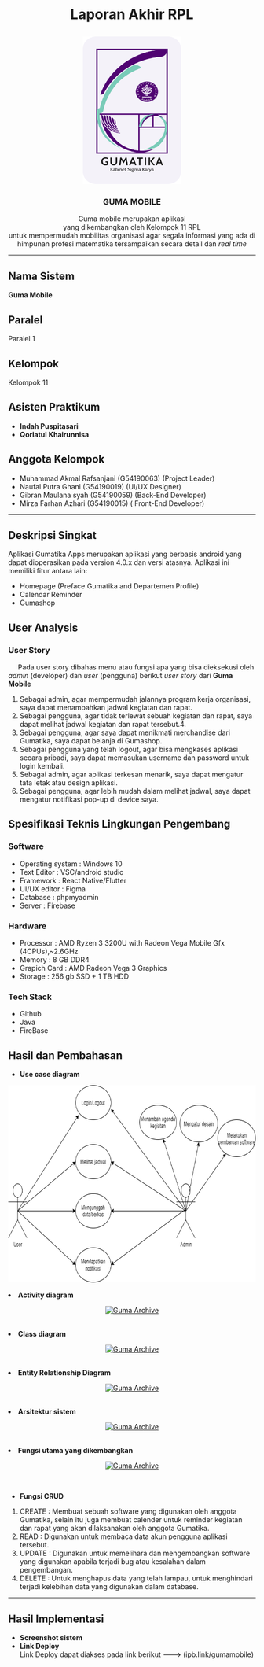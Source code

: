 # <p align ="center">Laporan Akhir RPL </p>
<p align="center">
  <a href="">
    <img src="https://github.com/MIRZAIPB56/RPL-Team-11/blob/main/media/Group%2069.png" alt="Guma Archive" width=200 height=300>
  </a>

  <h3 align="center">GUMA MOBILE</h3>

  <p align="center">
    Guma mobile merupakan aplikasi </br>
    yang dikembangkan oleh Kelompok 11 RPL
    </br> untuk mempermudah mobilitas organisasi agar segala informasi yang ada di himpunan profesi matematika  tersampaikan secara detail dan <i>real time </i>
    <br>
  </p>
</p>

***

## Nama Sistem
**Guma Mobile**

## Paralel
Paralel 1

## Kelompok
Kelompok 11

## Asisten Praktikum
* **Indah Puspitasari**
* **Qoriatul Khairunnisa**

## Anggota Kelompok
* Muhammad Akmal Rafsanjani (G54190063) (Project Leader)<br/>
* Naufal Putra Ghani (G54190019) (UI/UX Designer)<br/>
* Gibran Maulana syah (G54190059) (Back-End Developer)<br/>
* Mirza Farhan Azhari (G54190015) ( Front-End Developer)<br/>

***

## Deskripsi Singkat
Aplikasi Gumatika Apps merupakan aplikasi yang berbasis android  yang dapat dioperasikan pada version 4.0.x dan versi atasnya. Aplikasi ini memiliki fitur antara lain:
* Homepage (Preface Gumatika and Departemen Profile)
* Calendar Reminder
* Gumashop
## User Analysis
### User Story
  &nbsp;&nbsp;&nbsp;&nbsp; Pada user story dibahas menu atau fungsi apa yang bisa dieksekusi oleh _admin_ (developer) dan _user_ (pengguna) berikut _user story_ dari **Guma Mobile**<br/>
1. Sebagai admin, agar mempermudah jalannya program kerja organisasi, saya dapat menambahkan jadwal kegiatan dan rapat.
2. Sebagai pengguna, agar tidak terlewat sebuah kegiatan dan rapat, saya dapat melihat jadwal kegiatan dan rapat tersebut.4. 
3. Sebagai pengguna, agar saya dapat menikmati merchandise dari Gumatika, saya dapat belanja di Gumashop.
4. Sebagai pengguna yang telah logout, agar bisa mengkases aplikasi secara pribadi, saya dapat memasukan username dan password untuk login kembali.
5. Sebagai admin, agar aplikasi terkesan menarik, saya dapat mengatur tata letak atau design aplikasi.
6. Sebagai pengguna, agar lebih mudah dalam melihat jadwal, saya dapat mengatur notifikasi pop-up di device saya.

## Spesifikasi Teknis Lingkungan Pengembang
### Software
* Operating system : Windows 10
* Text Editor  : VSC/android studio
* Framework : React Native/Flutter
* UI/UX editor : Figma
* Database   : phpmyadmin
* Server        : Firebase
### Hardware
* Processor   : AMD Ryzen 3 3200U with Radeon Vega Mobile Gfx (4CPUs),~2.6GHz
* Memory       : 8 GB DDR4
* Grapich Card  : AMD Radeon Vega 3 Graphics
* Storage    : 256 gb SSD + 1 TB HDD
### Tech Stack
* Github
* Java
* FireBase
## Hasil dan Pembahasan
* **Use case diagram**
<p align="center">
  <a href="">
    <img src="https://github.com/MIRZAIPB56/RPL-Team-11/blob/main/media/Use%20Case%20Diagram.png" alt="Guma Archive" width=736 height=401>
  </a>
</p>
 <li> <b>Activity diagram</b> </li>
<p align="center">
  <a href="">
    <img src="https://user-images.githubusercontent.com/78219073/120760493-6058ab00-c53e-11eb-8405-5b17521cd141.png" alt="Guma Archive" >
  </a>
</p> </br>
<li> <b>Class diagram </b> </li>
<p align="center">
  <a href="">
    <img src="https://user-images.githubusercontent.com/78219073/120760508-62bb0500-c53e-11eb-9b77-210922e2b0ec.png" alt="Guma Archive" >
  </a>
</p> </br>
<li> <b>Entity Relationship Diagram</b> </li>
<p align="center">
  <a href="">
    <img src="https://user-images.githubusercontent.com/78219073/120760485-5df65100-c53e-11eb-8b3a-37da78f6b1b4.png" alt="Guma Archive">
  </a>
</p> </br>
<li> <b>Arsitektur sistem</b> </li>
<p align="center">
  <a href="">
    <img src="https://user-images.githubusercontent.com/78219073/120760504-62226e80-c53e-11eb-997f-022fa56230d3.png" alt="Guma Archive" >
  </a>
</p> </br>
 <li> <b>Fungsi utama yang dikembangkan</b> </li>
<p align="center">
  <a href="">
    <img src="https://user-images.githubusercontent.com/78219073/120760509-62bb0500-c53e-11eb-9d3e-378ac39c27e9.png" alt="Guma Archive" >
  </a>
</p> </br>

* **Fungsi CRUD**
1. CREATE : Membuat sebuah software yang digunakan oleh anggota Gumatika, selain itu juga membuat calender untuk reminder kegiatan dan rapat yang akan dilaksanakan oleh anggota Gumatika.</br>
2. READ   : Digunakan untuk membaca data akun pengguna aplikasi tersebut.</br>
3. UPDATE : Digunakan untuk memelihara dan mengembangkan software yang digunakan apabila terjadi bug atau kesalahan dalam pengembangan.</br>
4. DELETE : Untuk menghapus data yang telah lampau, untuk menghindari terjadi kelebihan data yang digunakan dalam database.</br>

***

## Hasil Implementasi
* **Screenshot sistem** </br>
* **Link Deploy**</br>
Link Deploy dapat diakses pada link berikut ---> (ipb.link/gumamobile)

